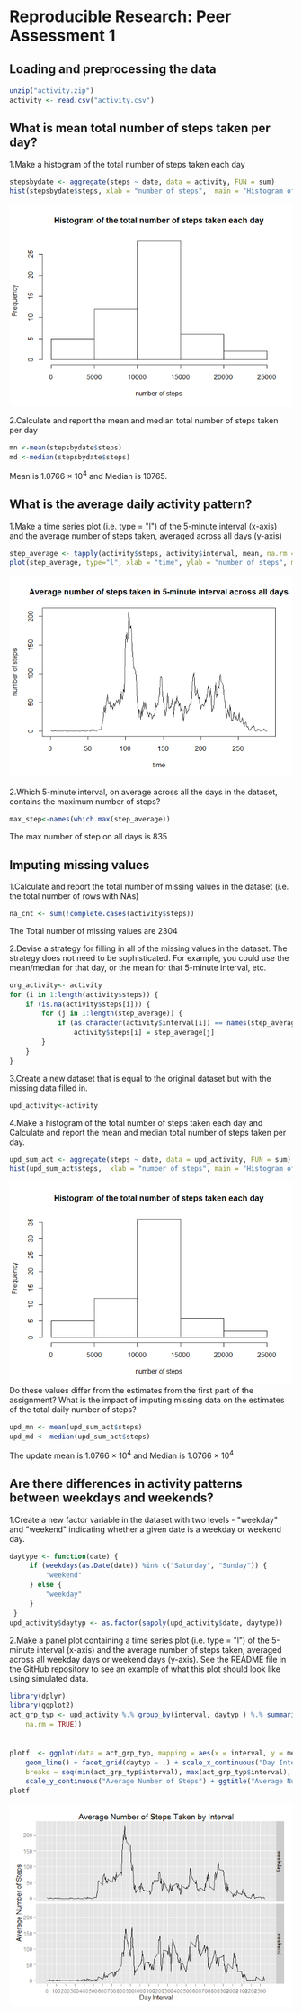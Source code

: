 # Reproducible Research: Peer Assessment 1


## Loading and preprocessing the data


```r
unzip("activity.zip")
activity <- read.csv("activity.csv")
```

## What is mean total number of steps taken per day?
1.Make a histogram of the total number of steps taken each day


```r
stepsbydate <- aggregate(steps ~ date, data = activity, FUN = sum)
hist(stepsbydate$steps, xlab = "number of steps",  main = "Histogram of the total number of steps taken each day")
```

![plot of chunk unnamed-chunk-2](./PA1_template_files/figure-html/unnamed-chunk-2.png) 

2.Calculate and report the mean and median total number of steps taken per day


```r
mn <-mean(stepsbydate$steps)
md <-median(stepsbydate$steps)
```
Mean is 1.0766 &times; 10<sup>4</sup> and Median is 10765.

## What is the average daily activity pattern?

1.Make a time series plot (i.e. type = "l") of the 5-minute interval (x-axis) and the average number of steps taken, averaged across all days (y-axis)


```r
step_average <- tapply(activity$steps, activity$interval, mean, na.rm = TRUE,simplify = TRUE)
plot(step_average, type="l", xlab = "time", ylab = "number of steps", main = "Average number of steps taken in 5-minute interval across all days")
```

![plot of chunk unnamed-chunk-4](./PA1_template_files/figure-html/unnamed-chunk-4.png) 

2.Which 5-minute interval, on average across all the days in the dataset, contains the maximum number of steps?

```r
max_step<-names(which.max(step_average))
```
The max number of step on all days is  835


## Imputing missing values
1.Calculate and report the total number of missing values in the dataset (i.e. the total number of rows with NAs)

```r
na_cnt <- sum(!complete.cases(activity$steps))
```
The Total number of missing values are 2304

2.Devise a strategy for filling in all of the missing values in the dataset. The strategy does not need to be sophisticated. For example, you could use the mean/median for that day, or the mean for that 5-minute interval, etc.


```r
org_activity<- activity
for (i in 1:length(activity$steps)) {
    if (is.na(activity$steps[i])) {
        for (j in 1:length(step_average)) {
            if (as.character(activity$interval[i]) == names(step_average[j])) 
                activity$steps[i] = step_average[j]
        }
    }
}
```
3.Create a new dataset that is equal to the original dataset but with the missing data filled in.

```r
upd_activity<-activity
```

4.Make a histogram of the total number of steps taken each day and Calculate and report the mean and median total number of steps taken per day. 


```r
upd_sum_act <- aggregate(steps ~ date, data = upd_activity, FUN = sum)
hist(upd_sum_act$steps,  xlab = "number of steps", main = "Histogram of the total number of steps taken each day")
```

![plot of chunk unnamed-chunk-9](./PA1_template_files/figure-html/unnamed-chunk-9.png) 
Do these values differ from the estimates from the first part of the assignment? What is the impact of imputing missing data on the estimates of the total daily number of steps?

```r
upd_mn <- mean(upd_sum_act$steps)
upd_md <- median(upd_sum_act$steps)
```
The update mean is 1.0766 &times; 10<sup>4</sup> and Median is 1.0766 &times; 10<sup>4</sup>



## Are there differences in activity patterns between weekdays and weekends?
1.Create a new factor variable in the dataset with two levels - "weekday" and "weekend" indicating whether a given date is a weekday or weekend day.

```r
daytype <- function(date) {
     if (weekdays(as.Date(date)) %in% c("Saturday", "Sunday")) {
         "weekend"
     } else {
         "weekday"
     }
 }
upd_activity$daytyp <- as.factor(sapply(upd_activity$date, daytype))
```

2.Make a panel plot containing a time series plot (i.e. type = "l") of the 5-minute interval (x-axis) and the average number of steps taken, averaged across all weekday days or weekend days (y-axis). See the README file in the GitHub repository to see an example of what this plot should look like using simulated data.

```r
library(dplyr)
library(ggplot2)
act_grp_typ <- upd_activity %.% group_by(interval, daytyp ) %.% summarise(meanSteps = mean(steps, 
    na.rm = TRUE))


plotf  <- ggplot(data = act_grp_typ, mapping = aes(x = interval, y = meanSteps)) + 
    geom_line() + facet_grid(daytyp ~ .) + scale_x_continuous("Day Interval", 
    breaks = seq(min(act_grp_typ$interval), max(act_grp_typ$interval), 100)) + 
    scale_y_continuous("Average Number of Steps") + ggtitle("Average Number of Steps Taken by Interval")
plotf
```

![plot of chunk unnamed-chunk-12](./PA1_template_files/figure-html/unnamed-chunk-12.png) 
